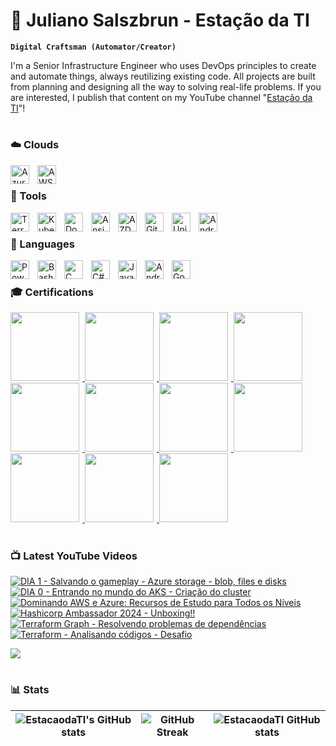 # 🚂 Juliano Salszbrun - Estação da TI

**`Digital Craftsman (Automator/Creator)`**

I'm a Senior Infrastructure Engineer who uses DevOps principles to create and automate things, always reutilizing existing code. All projects are built from planning and designing all the way to solving real-life problems.
If you are interested, I publish that content on my YouTube channel "[Estação da TI][youtube]"!

#

### ☁️ Clouds 

<img align="left" alt="Azure" width="30px" style="padding-right:10px;" src="https://cdn.jsdelivr.net/gh/devicons/devicon@latest/icons/azure/azure-original.svg" />
<img align="left" alt="AWS" width="30px" style="padding-right:10px;" src="https://cdn.jsdelivr.net/gh/devicons/devicon@latest/icons/amazonwebservices/amazonwebservices-original-wordmark.svg" />

</br>

### 🧰 Tools 

<img align="left" alt="Terraform" width="30px" style="padding-right:10px;" src="https://cdn.jsdelivr.net/gh/devicons/devicon@latest/icons/terraform/terraform-original.svg"/>
<img align="left" alt="Kubernetes" width="30px" style="padding-right:10px;" src="https://cdn.jsdelivr.net/gh/devicons/devicon@latest/icons/kubernetes/kubernetes-original.svg" />
<img align="left" alt="Docker" width="30px" style="padding-right:10px;" src="https://cdn.jsdelivr.net/gh/devicons/devicon@latest/icons/docker/docker-original.svg" />
<img align="left" alt="Ansible" width="30px" style="padding-right:10px;" src="https://cdn.jsdelivr.net/gh/devicons/devicon@latest/icons/ansible/ansible-original-wordmark.svg" />
<img align="left" alt="AZDevOps" width="30px" style="padding-right:10px;" src="https://cdn.jsdelivr.net/gh/devicons/devicon@latest/icons/azuredevops/azuredevops-original.svg" />
<img align="left" alt="GitHubActions" width="30px" style="padding-right:10px;" src="https://cdn.jsdelivr.net/gh/devicons/devicon@latest/icons/githubactions/githubactions-plain.svg" />
<img align="left" alt="Unity" width="30px" style="padding-right:10px;" src="https://cdn.jsdelivr.net/gh/devicons/devicon@latest/icons/unity/unity-plain-wordmark.svg" />
<img align="left" alt="AndroidStudio" width="30px" style="padding-right:10px;" src="https://cdn.jsdelivr.net/gh/devicons/devicon@latest/icons/androidstudio/androidstudio-original.svg" />

</br>

### 📜 Languages 

<img align="left" alt="Powershell" width="30px" style="padding-right:10px;" src="https://cdn.jsdelivr.net/gh/devicons/devicon@latest/icons/powershell/powershell-plain.svg" />
<img align="left" alt="Bash" width="30px" style="padding-right:10px;" src="https://cdn.jsdelivr.net/gh/devicons/devicon@latest/icons/bash/bash-original.svg" />
<img align="left" alt="C" width="30px" style="padding-right:10px;" src="https://cdn.jsdelivr.net/gh/devicons/devicon@latest/icons/c/c-line.svg" />
<img align="left" alt="C#" width="30px" style="padding-right:10px;" src="https://cdn.jsdelivr.net/gh/devicons/devicon@latest/icons/csharp/csharp-line.svg" />
<img align="left" alt="Java" width="30px" style="padding-right:10px;" src="https://cdn.jsdelivr.net/gh/devicons/devicon@latest/icons/java/java-original.svg" />
<img align="left" alt="Android" width="30px" style="padding-right:10px;" src="https://cdn.jsdelivr.net/gh/devicons/devicon@latest/icons/android/android-original.svg" />
<img align="left" alt="Go" width="30px" style="padding-right:10px;" src="https://cdn.jsdelivr.net/gh/devicons/devicon@latest/icons/go/go-original.svg" />

</br>

### 🎓 Certifications
<!--START_SECTION:badges-->
<a href="http://www.credly.com/badges/f1701bc1-1d0b-4584-92e2-32359429c62d" title="HashiCorp Ambassador 2024">
  <img src="https://images.credly.com/size/110x110/images/8fd13e7e-531d-4c17-87fc-8a93fa1eebdf/image.png" width="110" height="110" style="margin-right: 5px;"/>
</a>
<a href="http://www.credly.com/badges/81232f1a-da18-4ff1-be9c-9dbaddbe1fc8" title="AWS Knowledge: Amazon EKS">
  <img src="https://images.credly.com/size/110x110/images/9bcbde6d-1754-4617-9337-124f7b10a6c2/image.png" width="110" height="110" style="margin-right: 5px;"/>
</a>
<a href="http://www.credly.com/badges/ffa10f6f-0653-488d-b31a-f74399aa677c" title="CKA: Certified Kubernetes Administrator">
  <img src="https://images.credly.com/size/110x110/images/8b8ed108-e77d-4396-ac59-2504583b9d54/cka_from_cncfsite__281_29.png" width="110" height="110" style="margin-right: 5px;"/>
</a>
<a href="http://www.credly.com/badges/282bd9ef-b410-473b-ab35-91cdcc00fea3" title="AWS Certified Cloud Practitioner">
  <img src="https://images.credly.com/size/110x110/images/00634f82-b07f-4bbd-a6bb-53de397fc3a6/image.png" width="110" height="110" style="margin-right: 5px;"/>
</a>
<a href="http://www.credly.com/badges/3af8227d-09ab-4b32-bfef-d753fd2c93ff" title="HashiCorp Certified: Terraform Associate (002)">
  <img src="https://images.credly.com/size/110x110/images/99289602-861e-4929-8277-773e63a2fa6f/image.png" width="110" height="110" style="margin-right: 5px;"/>
</a>
<a href="http://www.credly.com/badges/a69fb981-a6dd-439d-93c6-5ddaeb863111" title="Microsoft Certified: Azure Administrator Associate">
  <img src="https://images.credly.com/size/110x110/images/336eebfc-0ac3-4553-9a67-b402f491f185/azure-administrator-associate-600x600.png" width="110" height="110" style="margin-right: 5px;"/>
</a>
<a href="http://www.credly.com/badges/5f717949-8f37-4c26-8238-3290bb1718f5" title="OpenHack: DevOps">
  <img src="https://images.credly.com/size/110x110/images/0384f554-6401-42d2-b494-02a6d2fd3013/DevOps.png" width="110" height="110" style="margin-right: 5px;"/>
</a>
<a href="http://www.credly.com/badges/0a089b91-cfd8-4f01-bf0f-b47239e87025" title="Microsoft Certified: Azure Fundamentals">
  <img src="https://images.credly.com/size/110x110/images/be8fcaeb-c769-4858-b567-ffaaa73ce8cf/image.png" width="110" height="110" style="margin-right: 5px;"/>
</a>
<a href="http://www.credly.com/badges/4c2d57fb-2d51-4b37-b39b-1e5d37086747" title="COBIT® 5 Foundation">
  <img src="https://images.credly.com/size/110x110/images/9e1bf845-1d7e-488b-abc9-3268b03cbff8/COBIT_5_-_Foundation_600px.png" width="110" height="110" style="margin-right: 5px;"/>
</a>
<a href="https://learn.microsoft.com/en-us/users/julianosalszbrun/credentials/certification/devops-engineer?tab=credentials-tab" title="AZ 400">
  <img src="https://images.credly.com/size/110x110/images/c3ab66f8-5d59-4afa-a6c2-0ba30a1989ca/CERT-Expert-DevOps-Engineer-600x600.png" width="110" height="110" style="margin-right: 5px;"/>
</a>
<a href="http://www.credly.com/badges/4c2d57fb-2d51-4b37-b39b-1e5d37086747" title="AI 102">
  <img src="https://images.credly.com/size/110x110/images/61f56aa4-16fd-403c-90bc-1d90dba1fa99/image.png" width="110" height="110" style="margin-right: 5px;"/>
</a>

</br>

#

### 📺 Latest YouTube Videos

<!-- BEGIN YOUTUBE-CARDS -->
[![DIA 1 - Salvando o gameplay - Azure storage - blob, files e disks](https://ytcards.demolab.com/?id=0-r7Dg9epKY&title=DIA+1+-+Salvando+o+gameplay+-+Azure+storage+-+blob%2C+files+e+disks&lang=en&timestamp=1721982183&background_color=%230d1117&title_color=%23ffffff&stats_color=%23dedede&max_title_lines=1&width=250&border_radius=5&duration=1148 "DIA 1 - Salvando o gameplay - Azure storage - blob, files e disks")](https://www.youtube.com/watch?v=0-r7Dg9epKY)
[![DIA 0 - Entrando no mundo do AKS - Criação do cluster](https://ytcards.demolab.com/?id=PsHF4HR0Mcg&title=DIA+0+-+Entrando+no+mundo+do+AKS+-+Cria%C3%A7%C3%A3o+do+cluster&lang=en&timestamp=1721378289&background_color=%230d1117&title_color=%23ffffff&stats_color=%23dedede&max_title_lines=1&width=250&border_radius=5&duration=498 "DIA 0 - Entrando no mundo do AKS - Criação do cluster")](https://www.youtube.com/watch?v=PsHF4HR0Mcg)
[![Dominando AWS e Azure: Recursos de Estudo para Todos os Níveis](https://ytcards.demolab.com/?id=tHfqBlKI1lU&title=Dominando+AWS+e+Azure%3A+Recursos+de+Estudo+para+Todos+os+N%C3%ADveis&lang=en&timestamp=1720001695&background_color=%230d1117&title_color=%23ffffff&stats_color=%23dedede&max_title_lines=1&width=250&border_radius=5&duration=631 "Dominando AWS e Azure: Recursos de Estudo para Todos os Níveis")](https://www.youtube.com/watch?v=tHfqBlKI1lU)
[![Hashicorp Ambassador 2024 - Unboxing!!](https://ytcards.demolab.com/?id=G7ECsG5d3hg&title=Hashicorp+Ambassador+2024+-+Unboxing%21%21&lang=en&timestamp=1718358223&background_color=%230d1117&title_color=%23ffffff&stats_color=%23dedede&max_title_lines=1&width=250&border_radius=5&duration=213 "Hashicorp Ambassador 2024 - Unboxing!!")](https://www.youtube.com/watch?v=G7ECsG5d3hg)
[![Terraform Graph - Resolvendo problemas de dependências](https://ytcards.demolab.com/?id=eJkX5lMkNU0&title=Terraform+Graph+-+Resolvendo+problemas+de+depend%C3%AAncias&lang=en&timestamp=1715075127&background_color=%230d1117&title_color=%23ffffff&stats_color=%23dedede&max_title_lines=1&width=250&border_radius=5&duration=373 "Terraform Graph - Resolvendo problemas de dependências")](https://www.youtube.com/watch?v=eJkX5lMkNU0)
[![Terraform - Analisando códigos - Desafio](https://ytcards.demolab.com/?id=wqPGWToy8-c&title=Terraform+-+Analisando+c%C3%B3digos+-+Desafio&lang=en&timestamp=1714037346&background_color=%230d1117&title_color=%23ffffff&stats_color=%23dedede&max_title_lines=1&width=250&border_radius=5&duration=92 "Terraform - Analisando códigos - Desafio")](https://www.youtube.com/watch?v=wqPGWToy8-c)
<!-- END YOUTUBE-CARDS -->

[<img src="https://custom-icon-badges.demolab.com/badge/-Subscribe-red?style=for-the-badge&logo=video&logoColor=white"/>](https://www.youtube.com/@estacaodati)

#

### 📊 Stats
| ![EstacaodaTI's GitHub stats](https://github-readme-stats.vercel.app/api?username=estacaodati&show_icons=true&theme=dark&hide_border=true) |   ![GitHub Streak](https://streak-stats.demolab.com?user=estacaodati&theme=dark&border_radius=4.5&hide_border=true) | ![EstacaodaTI GitHub stats](https://github-readme-stats.vercel.app/api/top-langs/?username=estacaodati&layout=compact&theme=dark&hide_border=true) |
| ------------- | ------------- | ------------- |

[website]: https://www.estacaodati.com.br
[youtube]: https://www.youtube.com/@estacaodati